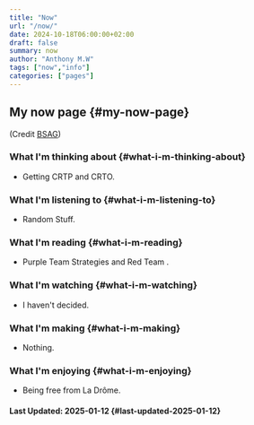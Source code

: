 ```yaml
---
title: "Now"
url: "/now/"
date: 2024-10-18T06:00:00+02:00
draft: false
summary: now
author: "Anthony M.W"
tags: ["now","info"]
categories: ["pages"]
---
```

## My now page {#my-now-page}

(Credit [BSAG](https://bsag.omg.lol/now))

### What I'm thinking about {#what-i-m-thinking-about}
- Getting CRTP and CRTO.

### What I'm listening to {#what-i-m-listening-to}
- Random Stuff.

### What I'm reading {#what-i-m-reading}
- Purple Team Strategies and Red Team .

### What I'm watching {#what-i-m-watching}
- I haven't decided.

### What I'm making {#what-i-m-making}
- Nothing.

### What I'm enjoying {#what-i-m-enjoying}
- Being free from La Drôme.


#### Last Updated: 2025-01-12 {#last-updated-2025-01-12}
